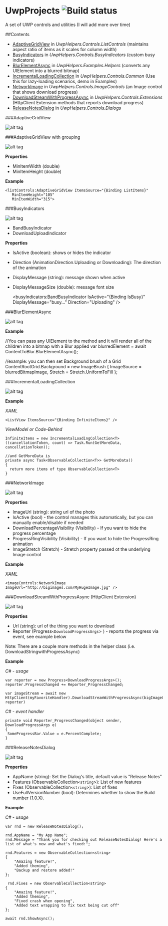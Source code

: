 # UwpProjects <img src="https://lance.visualstudio.com/DefaultCollection/_apis/public/build/definitions/99c7351f-17fc-47b4-9314-f259e58e77eb/2/badge" alt="Build status" />
A set of UWP controls and utilities (I will add more over time)

##Contents

* [AdaptiveGridView](https://github.com/LanceMcCarthy/UwpProjects#adaptivegridview) in *UwpHelpers.Controls.ListControls* (maintains aspect ratio of items as it scales for column width)
* [BusyIndicators](https://github.com/LanceMcCarthy/UwpProjects#busyindicators) in *UwpHelpers.Controls.BusyIndicators* (custom busy indicators)
* [BlurElementAsync](https://github.com/LanceMcCarthy/UwpProjects#blurelementasync) in *UwpHelpers.Examples.Helpers* (converts any UIElement into a blurred bitmap)
* [IncrementalLoadingCollection](https://github.com/LanceMcCarthy/UwpProjects#incrementalloadingcollection) in *UwpHelpers.Controls.Common* (Use this for lazy-loading scenarios, demo in Examples)
* [NetworkImage](https://github.com/LanceMcCarthy/UwpProjects#networkimage) in *UwpHelpers.Controls.ImageControls* (an Image control that shows download progress)
* [DownloadStreamWithProgressAsync](https://github.com/LanceMcCarthy/UwpProjects#downloadstreamwithprogressasync-httpclient-extension) in *UwpHelpers.Controls.Extensions* (HttpClient Extension methods that reports download progress)
* [ReleaseNotesDialog](https://github.com/LanceMcCarthy/UwpProjects#releasenotesdialog) in *UwpHelpers.Controls.Dialogs* 


###AdaptiveGridView

![alt tag](https://i.gyazo.com/9d19b70d72c65c3d24fb81a857cdf4f8.gif)

###AdaptiveGridView with grouping

![alt tag](https://i.gyazo.com/d51eb22c60cbab80363b0e2976f9867d.gif)

**Properties**

* MinItemWidth (double)
* MinItemHeight (double)


**Example**

    
    <listControls:AdaptiveGridView ItemsSource="{Binding ListItems}"
       MinItemHeight="105"
       MinItemWidth="315">
    
    


###BusyIndicators

![alt tag](https://i.gyazo.com/f95e8b62627551bec566f45aa7b77655.gif)


* BandBusyIndicator
* DownloadUploadIndicator



**Properties**

* IsActive (boolean): shows or hides the indicator
* Direction (AnimationDirection.Uploading or Downloading): The direction of the animation
* DisplayMessage (string): message shown when active
* DisplayMessageSize (double): message font size

    
    
    <busyIndicators:BandBusyIndicator IsActive="{Binding IsBusy}"
      DisplayMessage="busy..."
      Direction="Uploading"  />


###BlurElementAsync

![alt tag](https://i.gyazo.com/b1ef38ded3e6428e607595d8638bb88f.gif)


**Example**



//You can pass any UIElement to the method and it will render all of the children into a bitmap with a Blur applied
var blurredElement = await ContentToBlur.BlurElementAsync();

//example: you can then set Background brush of a Grid
ContentRootGrid.Background = new ImageBrush
{
  ImageSource = blurredBitmapImage,
  Stretch = Stretch.UniformToFill
};



###IncrementalLoadingCollection

![alt tag](https://i.gyazo.com/450b257a52ece99e59052af9ff28d825.gif)


**Example**

*XAML*


    <ListView ItemsSource="{Binding InfiniteItems}" />



*ViewModel or Code-Behind*

    
    InfiniteItems = new IncrementalLoadingCollection<T>((cancellationToken, count) => Task.Run(GetMoreData, cancellationToken));
    
    //and GetMoreData is
    private async Task<ObservableCollection<T>> GetMoreData()
    {
      return more items of type ObservableCollection<T>
    }



###NetworkImage

![alt tag](https://i.gyazo.com/3cfc9b6d98bd5b060440a308edc45df7.gif)


**Properties**

* ImageUrl (string): string url of the photo
* IsActive (bool) - the control manages this automatically, but you can manually enable/disable if needed 
* DownloadPercentageVisibility (Visibility) - If you want to hide the progress percentage
* ProgressRingVisibility (Visibility) - If you want to hide the ProgressRing animation
* ImageStretch (Stretch) - Stretch property passed ot the underlying Image control


**Example**

*XAML*

```
<imageControls:NetworkImage ImageUrl="http://bigimages.com/MyHugeImage.jpg" />
``` 


###DownloadStreamWithProgressAsync (HttpClient Extension)

![alt tag](https://i.gyazo.com/70dc4afcd36b9a04a9c3159c67000a1c.gif)


**Properties**

* Url (string): url of the thing you want to download
* Reporter (Progress`<DownloadProgressArgs`> ) - reports the progress via event, see example below

Note: There are a couple more methods in the helper class (i.e. DownloadStringwithProgressAsync)


**Example**

*C# - usage*

    var reporter = new Progress<DownloadProgressArgs>();
    reporter.ProgressChanged += Reporter_ProgressChanged;
    
    var imageStream = await new HttpClient(myFavoriteHandler).DownloadStreamWithProgressAsync(bigImageUrl, reporter)



*C# - event handler*


    private void Reporter_ProgressChanged(object sender, DownloadProgressArgs e)
    {
     SomeProgressBar.Value = e.PercentComplete;
    }





###ReleaseNotesDialog 

![alt tag](https://i.gyazo.com/25a89e98e5846e4ffff36b1b14e6399b.gif)


**Properties**

* AppName (string): Set the Dialog's title, default value is "Release Notes"
* Features (ObservableCollection`<string`>): List of new features
* Fixes (ObservableCollection`<string`>): List of fixes
* UseFullVersionNumber (bool): Determines whether to show the Build number (1.0.X).




**Example**

*C# - usage*



    var rnd = new ReleaseNotesDialog();
    
    rnd.AppName = "My App Name";
    rnd.Message = "Thank you for checking out ReleaseNotesDialog! Here's a list of what's new and what's fixed:";
    
    rnd.Features = new ObservableCollection<string>
    { 
    	"Amazing feature!", 
    	"Added theming", 
    	"Backup and restore added!" 
    };
    
     rnd.Fixes = new ObservableCollection<string>
    {
    	"Amazing feature!",
    	"Added theming",
    	"Fixed crash when opening",
    	"Added text wrapping to fix text being cut off"
    };
    
    await rnd.ShowAsync();




